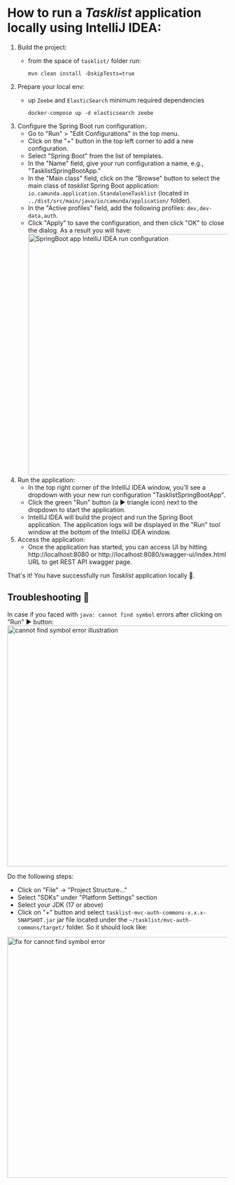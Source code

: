 # How to run a _Tasklist_ application locally using IntelliJ IDEA:

1. Build the project:
   - from the space of `tasklist/` folder run:

     ```shell
     mvn clean install -DskipTests=true
     ```
2. Prepare your local env:
   - up `Zeebe` and `ElasticSearch` minimum required dependencies

     ```shell
     docker-compose up -d elasticsearch zeebe
     ```
3. Configure the Spring Boot run configuration:.
   - Go to "Run" > "Edit Configurations" in the top menu.
   - Click on the "+" button in the top left corner to add a new configuration.
   - Select "Spring Boot" from the list of templates.
   - In the "Name" field, give your run configuration a name, e.g., "TasklistSpringBootApp."
   - In the "Main class" field, click on the "Browse" button to select the main class of _tasklist_ Spring Boot application: `io.camunda.application.StandaloneTasklist` (located in `../dist/src/main/java/io/camunda/application/` folder).
   - In the "Active profiles" field, add the following profiles: `dev,dev-data,auth`.
   - Click "Apply" to save the configuration, and then click "OK" to close the dialog. As a result you will have:
     <img alt="SpringBoot app IntelliJ IDEA run configuration" src="/docs_assets/spring_boot_app_IDEA_config.png" width="550"/>
4. Run the application:
   - In the top right corner of the IntelliJ IDEA window, you'll see a dropdown with your new run configuration "TasklistSpringBootApp".
   - Click the green "Run" button (a &#9654; triangle icon) next to the dropdown to start the application.
   - IntelliJ IDEA will build the project and run the Spring Boot application. The application logs will be displayed in the "Run" tool window at the bottom of the IntelliJ IDEA window.
5. Access the application:
   - Once the application has started, you can access UI by hitting http://localhost:8080 or http://localhost:8080/swagger-ui/index.html URL to get REST API swagger page.

That's it! You have successfully run _Tasklist_ application locally :tada:.

## Troubleshooting :wrench:

In case if you faced with `java: cannot find symbol` errors after clicking on "Run" &#9654; button:
<img alt="cannot find symbol error illustration" src="/docs_assets/cannot_find_symbol_error.png" width="550"/>

Do the following steps:
- Click on "File" -> "Project Structure..."
- Select "SDKs" under "Platform Settings" section
- Select your JDK (17 or above)
- Click on "+" button and select `tasklist-mvc-auth-commons-x.x.x-SNAPSHOT.jar` jar file located under the `~/tasklist/mvc-auth-commons/target/` folder. So it should look like:
<img alt="fix for cannot find symbol error" src="/docs_assets/cannot_find_symbol_error_fix.png" width="550"/>


